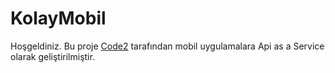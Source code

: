 # KolayMobil

Hoşgeldiniz. Bu proje [Code2](http://code2.co) tarafından mobil uygulamalara Api
as a Service olarak geliştirilmiştir. 
